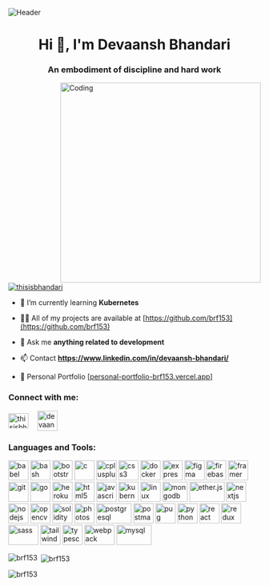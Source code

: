 ![Header](https://res.cloudinary.com/dofq9gh9l/image/upload/v1688026637/github-header-image_2_ohojg4.png)
<h1 align="center">Hi 👋, I'm Devaansh Bhandari</h1>
<h3 align="center">An embodiment of discipline and hard work</h3>
<img align="right" alt="Coding" width="400" src="https://res.cloudinary.com/dofq9gh9l/image/upload/v1687968681/programmer_p5jk8i.gif">

<p align="left"> <a href="https://twitter.com/thisisbhandari" target="blank"><img src="https://img.shields.io/twitter/follow/thisisbhandari?logo=twitter&style=for-the-badge" alt="thisisbhandari" /></a> </p>

- 🌱 I’m currently learning **Kubernetes**

- 👨‍💻 All of my projects are available at [https://github.com/brf153](https://github.com/brf153)

- 💬 Ask me **anything related to development**

- 📫 Contact **https://www.linkedin.com/in/devaansh-bhandari/**

- 📄 Personal Portfolio [[personal-portfolio-brf153.vercel.app](https://personal-portfolio-eta-jade-96.vercel.app/)]

<h3 align="left">Connect with me:</h3>
<p align="left">
<a href="https://twitter.com/thisisbhandari" target="blank"><img align="center" src="https://res.cloudinary.com/dofq9gh9l/image/upload/v1688027018/download_j8pjwv.png" alt="thisisbhandari" height="30" width="40" /></a>&emsp;
<a href="https://linkedin.com/in/devaansh-bhandari" target="blank"><img align="center" src="https://res.cloudinary.com/dofq9gh9l/image/upload/v1688027018/download_1_liep6j.png" alt="devaansh-bhandari" height="40" width="40" /></a>
</p>

<h3 align="left">Languages and Tools:</h3>
<p align="left"> 
  <img src="https://www.vectorlogo.zone/logos/babeljs/babeljs-icon.svg" alt="babel" width="40" height="40"/>
  <img src="https://www.vectorlogo.zone/logos/gnu_bash/gnu_bash-icon.svg" alt="bash" width="40" height="40"/> 
  <img src="https://cdn.sanity.io/images/a0vav0yt/production/8e86ebdb50f9e939bfe5f5fcde76986a7dc7b2b2-400x330.png" alt="bootstrap" width="40" height="40"/> 
   <img src="https://cdn.sanity.io/images/a0vav0yt/production/b0c2ecc3d3151ca4af5e1fde63df23cb347bbe7b-512x512.png" alt="c" width="40" height="40"/>
  <img src="https://cdn.sanity.io/images/a0vav0yt/production/5c9c5c8928e9096c0f746787692758a8ef5b1684-512x512.png" alt="cplusplus" width="40" height="40"/>  
  <img src="https://cdn.sanity.io/images/a0vav0yt/production/22de1b243314d9aa9a86215c933533c197286ee8-1200x1693.png" alt="css3" width="40" height="40"/>  
  <img src="https://cdn.sanity.io/images/a0vav0yt/production/a5cc0c6d00a727c2b60a86a138dfc38158399dc9-512x512.png" alt="docker" width="40" height="40"/> 
  <img src="https://cdn.sanity.io/images/a0vav0yt/production/6f0e3fb9d0e246fbcacbcd9ddfb6ab84997a5959-284x284.png" alt="express" width="40" height="40"/>
  <img src="https://www.vectorlogo.zone/logos/figma/figma-icon.svg" alt="figma" width="40" height="40"/>
  <img src="https://www.vectorlogo.zone/logos/firebase/firebase-icon.svg" alt="firebase" width="40" height="40"/> 
  <img src="https://www.vectorlogo.zone/logos/framer/framer-icon.svg" alt="framer" width="40" height="40"/>
  <img src="https://www.vectorlogo.zone/logos/git-scm/git-scm-icon.svg" alt="git" width="40" height="40"/>
  <img src="https://cdn.sanity.io/images/a0vav0yt/production/75e63af84009a6de565a25a0592e86f84ea8aa9b-239x211.png" alt="go" width="40" height="40"/>
  <img src="https://www.vectorlogo.zone/logos/heroku/heroku-icon.svg" alt="heroku" width="40" height="40"/> 
  <img src="https://cdn.sanity.io/images/a0vav0yt/production/421a63b95950741faac53a3903be48ddce4e8ad7-225x225.png" alt="html5" width="40" height="40"/>
  <img src="https://cdn.sanity.io/images/a0vav0yt/production/3b88127dab6fb57e6273aa5745d400e4fa4ff138-256x256.png" alt="javascript" width="40" height="40"/>
  <img src="https://www.vectorlogo.zone/logos/kubernetes/kubernetes-icon.svg" alt="kubernetes" width="40" height="40"/>
  <img src="https://cdn.sanity.io/images/a0vav0yt/production/8416580a0d94bb8ebb1cef0f2cfcb0b7df2b1bf4-225x225.png" alt="linux" width="40" height="40"/> 
  <img src="https://cdn.sanity.io/images/a0vav0yt/production/07654aed208be325e48ef6020fd55b8abf9d55fb-2200x1375.jpg" alt="mongodb" width="50" height="40"/>
  <img src="https://cdn.sanity.io/images/a0vav0yt/production/45f9c13d8049085a130ee4c3cf74fffed0d555c7-2528x1748.png" alt="ether.js" width="70" height="40"/>
  <img src="https://cdn.worldvectorlogo.com/logos/nextjs-2.svg" alt="nextjs" width="40" height="40"/>
  <img src="https://cdn.sanity.io/images/a0vav0yt/production/8121d5bd27bd317f3e7569cac6a692d42e7a4758-1901x2048.png" alt="nodejs" width="40" height="40"/> 
  <img src="https://www.vectorlogo.zone/logos/opencv/opencv-icon.svg" alt="opencv" width="40" height="40"/>
  <img src="https://cdn.sanity.io/images/a0vav0yt/production/a281ea9abc245980dc6b4b65d506fe825b68bb71-920x920.png" alt="solidity" width="40" height="40"/>
  <img src="https://cdn.sanity.io/images/a0vav0yt/production/d55e5ed234f3011f095800de528919b694f07270-1200x1170.png" alt="photoshop" width="40" height="40"/> 
  <img src="https://cdn.sanity.io/images/a0vav0yt/production/a59f036c1e06bbc489e59ff184dfbc931e12c3e8-1920x1080.png" alt="postgresql" width="70" height="40"/>   
  <img src="https://www.vectorlogo.zone/logos/getpostman/getpostman-icon.svg" alt="postman" width="40" height="40"/> 
  <img src="https://cdn.worldvectorlogo.com/logos/pug.svg" alt="pug" width="40" height="40"/>
  <img src="https://cdn.sanity.io/images/a0vav0yt/production/d606f87c7fcb5f387ca6d63071cab2f880510254-512x512.png" alt="python" width="40" height="40"/> 
  <img src="https://cdn.sanity.io/images/a0vav0yt/production/938e7f390f595bac51e6c7b9a2b907496d01ffb8-256x256.png" alt="react" width="40" height="40"/> 
  <img src="https://cdn.sanity.io/images/a0vav0yt/production/2bb780d2e8cb927ea10345181de06ab528a3523a-225x225.png" alt="redux" width="40" height="40"/>
  <img src="https://cdn.sanity.io/images/a0vav0yt/production/2f36ab44c5e09ac7f23027125b3f9648767155d4-800x450.png" alt="sass" width="60" height="40"/>
  <img src="https://www.vectorlogo.zone/logos/tailwindcss/tailwindcss-icon.svg" alt="tailwind" width="40" height="40"/>
  <img src="https://cdn.sanity.io/images/a0vav0yt/production/5ddd766b972b47b1aae4f39a6f4c3dae81ff24d1-1024x1024.png" alt="typescript" width="40" height="40"/> 
  <img src="https://cdn.sanity.io/images/a0vav0yt/production/48b069975c888d2bda6e740d3a877c0d6f86d9ac-800x556.jpg" alt="webpack" width="60" height="40"/>
  <img src="https://cdn.sanity.io/images/a0vav0yt/production/8ef4a5c72d76b763283f9114fe1439f5250170fd-900x400.jpg" alt="mysql" width="70" height="40"/> 
</p>

<p><img align="left" src="https://github-readme-stats-77vu.vercel.app/api/top-langs?username=brf153&show_icons=true&locale=en&layout=compact" alt="brf153" /></p>

<p>&nbsp;<img align="center" src="https://github-readme-stats-77vu.vercel.app/api?username=brf153&show_icons=true&locale=en" alt="brf153" /></p>

<p><img align="center" src="https://github-readme-streak-stats.herokuapp.com/?user=brf153&" alt="brf153" /></p>
